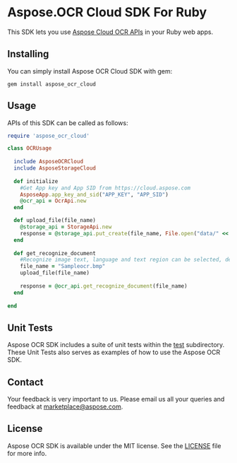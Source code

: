 # Aspose.OCR Cloud SDK For Ruby
This SDK lets you use [Aspose Cloud OCR APIs](http://www.aspose.com/cloud/ocr-api.aspx) in your Ruby web apps.

## Installing
You can simply install Aspose OCR Cloud SDK with gem:

`gem install aspose_ocr_cloud`

## Usage
APIs of this SDK can be called as follows:

```ruby
require 'aspose_ocr_cloud'

class OCRUsage
  
  include AsposeOCRCloud
  include AsposeStorageCloud
	
  def initialize
    #Get App key and App SID from https://cloud.aspose.com
    AsposeApp.app_key_and_sid("APP_KEY", "APP_SID")
    @ocr_api = OcrApi.new  
  end

  def upload_file(file_name)
    @storage_api = StorageApi.new
    response = @storage_api.put_create(file_name, File.open("data/" << file_name,"r") { |io| io.read } )
  end
  
  def get_recognize_document
    #Recognize image text, language and text region can be selected, default dictionaries can be used for correction.
    file_name = "Sampleocr.bmp"
    upload_file(file_name)
    
    response = @ocr_api.get_recognize_document(file_name)
  end
  
end
```
## Unit Tests
Aspose OCR SDK includes a suite of unit tests within the [test](https://github.com/asposeocr/Aspose_OCR_Cloud/blob/master/SDKs/Aspose.OCR_Cloud_SDK_for_Ruby/test/ocr_tests.rb) subdirectory. These Unit Tests also serves as examples of how to use the Aspose OCR SDK.

## Contact
Your feedback is very important to us. Please email us all your queries and feedback at marketplace@aspose.com.

## License
Aspose OCR SDK is available under the MIT license. See the [LICENSE](http://www.aspose.com/docs/display/ocrcloud/How+to+Setup+Aspose.OCR+Cloud+SDK+for+Ruby) file for more info.
